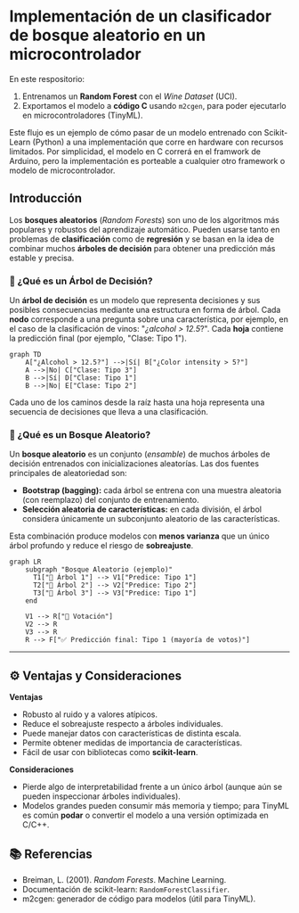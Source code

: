 # Implementación de un clasificador de bosque aleatorio en un microcontrolador

En este respositorio:
1. Entrenamos un **Random Forest** con el *Wine Dataset* (UCI).  
2. Exportamos el modelo a **código C** usando `m2cgen`, para poder ejecutarlo en microcontroladores (TinyML).  

Este flujo es un ejemplo de cómo pasar de un modelo entrenado con Scikit-Learn (Python) a una implementación que corre en hardware con recursos limitados. Por simplicidad, el modelo en C correrá en el framwork de Arduino, pero la implementación es porteable a cualquier otro framework o modelo de microcontrolador.

## Introducción

Los **bosques aleatorios** (*Random Forests*) son uno de los algoritmos más populares y robustos del aprendizaje automático. Pueden usarse tanto en problemas de **clasificación** como de **regresión** y se basan en la idea de combinar muchos **árboles de decisión** para obtener una predicción más estable y precisa.

### 🌿 ¿Qué es un Árbol de Decisión?

Un **árbol de decisión** es un modelo que representa decisiones y sus posibles consecuencias mediante una estructura en forma de árbol. Cada **nodo** corresponde a una pregunta sobre una característica, por ejemplo, en el caso de la clasificación de vinos: "*¿alcohol > 12.5*?". Cada **hoja** contiene la predicción final (por ejemplo, "Clase: Tipo 1").

```mermaid
graph TD
    A["¿Alcohol > 12.5?"] -->|Sí| B["¿Color intensity > 5?"]
    A -->|No| C["Clase: Tipo 3"]
    B -->|Sí| D["Clase: Tipo 1"]
    B -->|No| E["Clase: Tipo 2"]
```

Cada uno de los caminos desde la raíz hasta una hoja representa una secuencia de decisiones que lleva a una clasificación.

### 🌲 ¿Qué es un Bosque Aleatorio?

Un **bosque aleatorio** es un conjunto (*ensamble*) de muchos árboles de decisión entrenados con inicializaciones aleatorías. Las dos fuentes principales de aleatoriedad son:

- **Bootstrap (bagging):** cada árbol se entrena con una muestra aleatoria (con reemplazo) del conjunto de entrenamiento.  
- **Selección aleatoria de características:** en cada división, el árbol considera únicamente un subconjunto aleatorio de las características.

Esta combinación produce modelos con **menos varianza** que un único árbol profundo y reduce el riesgo de **sobreajuste**.

```mermaid
graph LR
    subgraph "Bosque Aleatorio (ejemplo)"
      T1["🌳 Árbol 1"] --> V1["Predice: Tipo 1"]
      T2["🌲 Árbol 2"] --> V2["Predice: Tipo 2"]
      T3["🌴 Árbol 3"] --> V3["Predice: Tipo 1"]
    end

    V1 --> R["🧾 Votación"]
    V2 --> R
    V3 --> R
    R --> F["✅ Predicción final: Tipo 1 (mayoría de votos)"]
```

---

## ⚙️ Ventajas y Consideraciones

**Ventajas**
- Robusto al ruido y a valores atípicos.  
- Reduce el sobreajuste respecto a árboles individuales.  
- Puede manejar datos con características de distinta escala.  
- Permite obtener medidas de importancia de características.  
- Fácil de usar con bibliotecas como **scikit-learn**.

**Consideraciones**
- Pierde algo de interpretabilidad frente a un único árbol (aunque aún se pueden inspeccionar árboles individuales).  
- Modelos grandes pueden consumir más memoria y tiempo; para TinyML es común **podar** o convertir el modelo a una versión optimizada en C/C++.



## 📚 Referencias
- Breiman, L. (2001). *Random Forests*. Machine Learning.  
- Documentación de scikit-learn: `RandomForestClassifier`.  
- m2cgen: generador de código para modelos (útil para TinyML).
